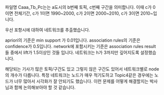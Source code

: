 파일명 Caaa_Tb_Pc는는 a도시의 b번째 토픽, c번째 구간을 의미합니다.
이때 c가 0이면 전체기간, c가 1이면 1990~2000, c가 2이면 2000~2010, c가 3이면 2010~입니다. 

우선 포항시에 대하여 네트워크를 추출했습니다.

apriori의 기준은  min support 가 0.01입니다.
association rules의 기준은 confidence가 0.5입니다.
network에 포함시키는 기준은 association rules result들 중에서 lift가 1.5이상인 것들 입니다.
네트워크는 h가 3까지만 깊어지도록 설정했습니다.

해당되는 기사가 많은 토픽/구간도 있고 그렇지 않은 구간도 있어서
네트워크별로 node의 개수가  다릅니다.
특정 네트워크는 노드가 매우 적기도하고 Topic4같은 경우에는 노드가 너무 많아서 시각화가 잘 안되기도 했습니다.
이런 문제를 어떻게 해결할지는 박사님과 함께 논의해보아야 할 것 같습니다.
